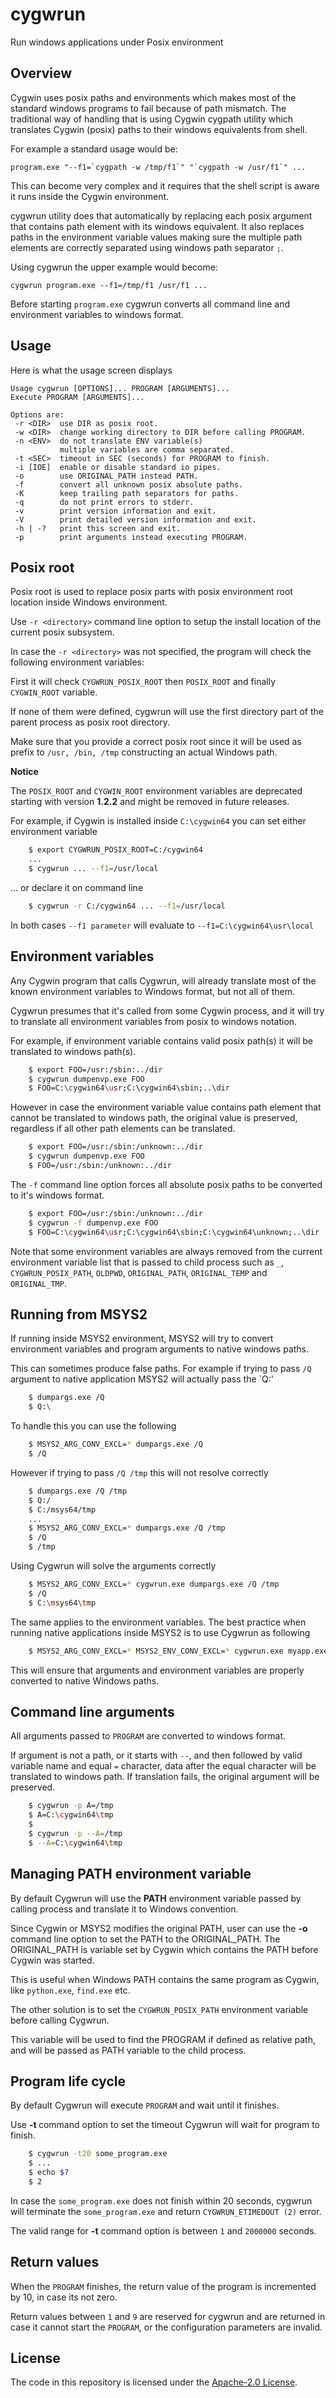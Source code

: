 # cygwrun

Run windows applications under Posix environment

## Overview

Cygwin uses posix paths and environments which makes most of
the standard windows programs to fail because of path mismatch.
The traditional way of handling that is using Cygwin cygpath
utility which translates Cygwin (posix) paths to their windows
equivalents from shell.

For example a standard usage would be:
```
program.exe "--f1=`cygpath -w /tmp/f1`" "`cygpath -w /usr/f1`" ...
```
This can become very complex and it requires that the shell
script is aware it runs inside the Cygwin environment.

cygwrun utility does that automatically by replacing each posix
argument that contains path element with its windows equivalent.
It also replaces paths in the environment variable values making
sure the multiple path elements are correctly separated using
windows path separator `;`.

Using cygwrun the upper example would become:
```
cygwrun program.exe --f1=/tmp/f1 /usr/f1 ...
```
Before starting `program.exe` cygwrun converts all command line
and environment variables to windows format.

## Usage

Here is what the usage screen displays
```
Usage cygwrun [OPTIONS]... PROGRAM [ARGUMENTS]...
Execute PROGRAM [ARGUMENTS]...

Options are:
 -r <DIR>  use DIR as posix root.
 -w <DIR>  change working directory to DIR before calling PROGRAM.
 -n <ENV>  do not translate ENV variable(s)
           multiple variables are comma separated.
 -t <SEC>  timeout in SEC (seconds) for PROGRAM to finish.
 -i [IOE]  enable or disable standard io pipes.
 -o        use ORIGINAL_PATH instead PATH.
 -f        convert all unknown posix absolute paths.
 -K        keep trailing path separators for paths.
 -q        do not print errors to stderr.
 -v        print version information and exit.
 -V        print detailed version information and exit.
 -h | -?   print this screen and exit.
 -p        print arguments instead executing PROGRAM.

```

## Posix root

Posix root is used to replace posix parts with posix environment root
location inside Windows environment.

Use `-r <directory>` command line option to setup the install location
of the current posix subsystem.

In case the `-r <directory>` was not specified, the program will
check the following environment variables:

First it will check `CYGWRUN_POSIX_ROOT` then `POSIX_ROOT` and
finally `CYGWIN_ROOT` variable.

If none of them were defined, cygwrun will use the first directory
part of the parent process as posix root directory.

Make sure that you provide a correct posix root since it will
be used as prefix to `/usr, /bin, /tmp` constructing an actual
Windows path.

**Notice**

The `POSIX_ROOT` and `CYGWIN_ROOT` environment variables
are deprecated starting with version **1.2.2** and might
be removed in future releases.


For example, if Cygwin is installed inside `C:\cygwin64` you
can set either environment variable

```sh
    $ export CYGWRUN_POSIX_ROOT=C:/cygwin64
    ...
    $ cygwrun ... --f1=/usr/local
```

... or declare it on command line

```sh
    $ cygwrun -r C:/cygwin64 ... --f1=/usr/local
```

In both cases `--f1 parameter` will evaluate to `--f1=C:\cygwin64\usr\local`

## Environment variables

Any Cygwin program that calls Cygwrun, will already translate
most of the known environment variables to Windows format,
but not all of them.

Cygwrun presumes that it's called from some Cygwin process,
and it will try to translate all environment variables from
posix to windows notation.

For example, if environment variable contains valid posix path(s)
it will be translated to windows path(s).

```sh
    $ export FOO=/usr:/sbin:../dir
    $ cygwrun dumpenvp.exe FOO
    $ FOO=C:\cygwin64\usr;C:\cygwin64\sbin;..\dir
```

However in case the environment variable value contains path element that
cannot be translated to windows path, the original value is preserved,
regardless if all other path elements can be translated.

```sh
    $ export FOO=/usr:/sbin:/unknown:../dir
    $ cygwrun dumpenvp.exe FOO
    $ FOO=/usr:/sbin:/unknown:../dir
```

The `-f` command line option forces all absolute posix paths
to be converted to it's windows format.

```sh
    $ export FOO=/usr:/sbin:/unknown:../dir
    $ cygwrun -f dumpenvp.exe FOO
    $ FOO=C:\cygwin64\usr;C:\cygwin64\sbin;C:\cygwin64\unknown;..\dir
```

Note that some environment variables are always removed from the
current environment variable list that is passed to child process
such as `_`, `CYGWRUN_POSIX_PATH`, `OLDPWD`, `ORIGINAL_PATH`,
`ORIGINAL_TEMP` and `ORIGINAL_TMP`.


## Running from MSYS2

If running inside MSYS2 environment, MSYS2 will try to convert
environment variables and program arguments to native windows paths.

This can sometimes produce false paths.
For example if trying to pass `/Q` argument to native application
MSYS2 will actually pass the `Q:\'

```sh
    $ dumpargs.exe /Q
    $ Q:\
```

To handle this you can use the following

```sh
    $ MSYS2_ARG_CONV_EXCL=* dumpargs.exe /Q
    $ /Q
```

However if trying to pass `/Q /tmp` this will not resolve correctly

```sh
    $ dumpargs.exe /Q /tmp
    $ Q:/
    $ C:/msys64/tmp
    ...
    $ MSYS2_ARG_CONV_EXCL=* dumpargs.exe /Q /tmp
    $ /Q
    $ /tmp
```

Using Cygwrun will solve the arguments correctly

```sh
    $ MSYS2_ARG_CONV_EXCL=* cygwrun.exe dumpargs.exe /Q /tmp
    $ /Q
    $ C:\msys64\tmp
```

The same applies to the environment variables.
The best practice when running native applications
inside MSYS2 is to use Cygwrun as following

```sh
    $ MSYS2_ARG_CONV_EXCL=* MSYS2_ENV_CONV_EXCL=* cygwrun.exe myapp.exe [arguments]
```

This will ensure that arguments and environment variables
are properly converted to native Windows paths.


## Command line arguments

All arguments passed to `PROGRAM` are converted to windows format.

If argument is not a path, or it starts with `--`, and then followed
by valid variable name and equal `=` character, data after the
equal character will be translated to windows path.
If translation fails, the original argument will be preserved.


```sh
    $ cygwrun -p A=/tmp
    $ A=C:\cygwin64\tmp
    $
    $ cygwrun -p --A=/tmp
    $ --A=C:\cygwin64\tmp
```

## Managing PATH environment variable

By default Cygwrun will use the **PATH** environment
variable passed by calling process and translate it
to Windows convention.

Since Cygwin or MSYS2 modifies the original PATH, user
can use the **-o** command line option to set the PATH
to the ORIGINAL_PATH. The ORIGINAL_PATH is variable
set by Cygwin which contains the PATH before Cygwin
was started.

This is useful when Windows PATH contains the same
program as Cygwin, like `python.exe`, `find.exe` etc.

The other solution is to set the `CYGWRUN_POSIX_PATH`
environment variable before calling Cygwrun.

This variable will be used to find the PROGRAM if defined
as relative path, and will be passed as PATH variable
to the child process.

## Program life cycle

By default Cygwrun will execute `PROGRAM` and wait
until it finishes.

Use **-t <SEC>** command option to set the timeout
Cygwrun will wait for program to finish.

```sh
    $ cygwrun -t20 some_program.exe
    $ ...
    $ echo $?
    $ 2
```

In case the `some_program.exe` does not finish within
20 seconds, cygwrun will terminate the `some_program.exe`
and return `CYGWRUN_ETIMEDOUT (2)` error.

The valid range for **-t** command option is between `1`
and `2000000` seconds.

## Return values

When the `PROGRAM` finishes, the return value of the
program is incremented by 10, in case its not zero.

Return values between `1` and `9` are reserved for
cygwrun and are returned in case it cannot start the
`PROGRAM`, or the configuration parameters are invalid.


## License

The code in this repository is licensed under the [Apache-2.0 License](LICENSE.txt).
